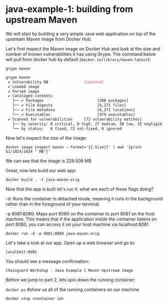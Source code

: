 # java-example-1: building from upstream Maven
We will start by building a very simple Java web application on top of the upstream Maven image from Docker Hub.

Let's first inspect the Maven image on Docker Hub and look at the size and number of known vulnerabilities it has using Grype. The command below will pull from docker hub by default (`docker.io/library/maven:latest`):

`grype maven`

```bash
grype maven
 ✔ Vulnerability DB                [updated]
 ✔ Loaded image                                                                                                                         maven:latest
 ✔ Parsed image                                                              sha256:1c4202aef6800ae03522207cb1f2536ce7480f029c532f27234398f3ed8318f9
 ✔ Cataloged contents                                                               aeb6e05a49d5e2bc49b219e0d83d43fae13f6181629906a5dc34d06b7ba995e9
   ├── ✔ Packages                        [208 packages]
   ├── ✔ File digests                    [6,271 files]
   ├── ✔ File metadata                   [6,271 locations]
   └── ✔ Executables                     [979 executables]
 ✔ Scanned for vulnerabilities     [72 vulnerability matches]
   ├── by severity: 0 critical, 0 high, 27 medium, 30 low, 15 negligible
   └── by status:   0 fixed, 72 not-fixed, 0 ignored
```

Now let's inspect the size of the image:

`docker image inspect maven --format='{{.Size}}' | awk '{print $1/1024/1024 " MB"}'`

We can see that the image is 229.509 MB

Great, now lets build our web app:

`docker build . -t java-maven-orig`

Now that the app is built let's run it. what are each of these flags doing?

-d: Runs the container in detached mode, meaning it runs in the background rather than in the foreground of your terminal.

-p 8081:8080: Maps port 8080 on the container to port 8081 on the host machine. This means that if the application inside the container listens on port 8080, you can access it on your host machine via localhost:8081

`docker run -d -p 8081:8080 java-maven-orig`

Let's take a look at our app. Open up a web browser and go to:

`localhost:8081`

You should see a message confirmation:

`Chainguard Workshop - Java Example 1 Maven Upstream Image`

Before we jump to part 2, lets spin down the running container:

`docker ps` #show us all of the running containers on our machine

`docker stop <container id>`